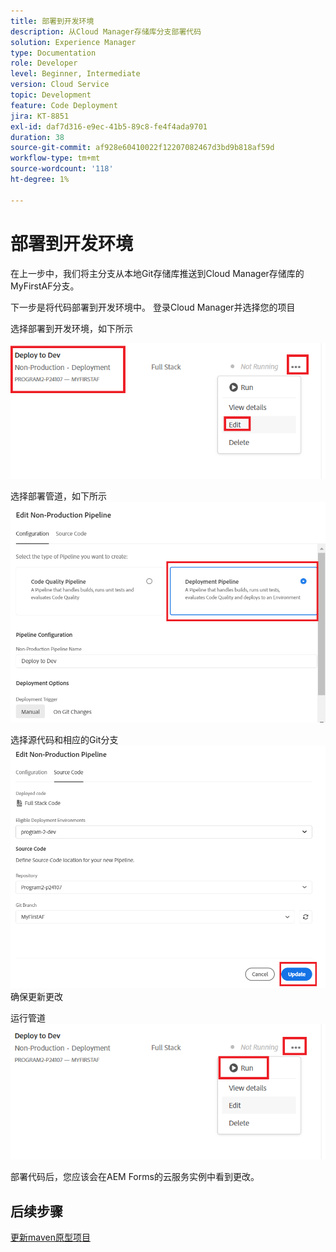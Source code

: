 ```yaml
---
title: 部署到开发环境
description: 从Cloud Manager存储库分支部署代码
solution: Experience Manager
type: Documentation
role: Developer
level: Beginner, Intermediate
version: Cloud Service
topic: Development
feature: Code Deployment
jira: KT-8851
exl-id: daf7d316-e9ec-41b5-89c8-fe4f4ada9701
duration: 38
source-git-commit: af928e60410022f12207082467d3bd9b818af59d
workflow-type: tm+mt
source-wordcount: '118'
ht-degree: 1%

---
```


# 部署到开发环境

在上一步中，我们将主分支从本地Git存储库推送到Cloud Manager存储库的MyFirstAF分支。

下一步是将代码部署到开发环境中。
登录Cloud Manager并选择您的项目

选择部署到开发环境，如下所示


![第一步](assets/deploy-first-step1.png)


选择部署管道，如下所示
![第一步](assets/deploy1.png)

选择源代码和相应的Git分支
![第一步](assets/deploy2.png)
确保更新更改

运行管道
![运行管道](assets/run-pipeline.png)

部署代码后，您应该会在AEM Forms的云服务实例中看到更改。

## 后续步骤

[更新maven原型项目](./updating-project-archetype.md)
